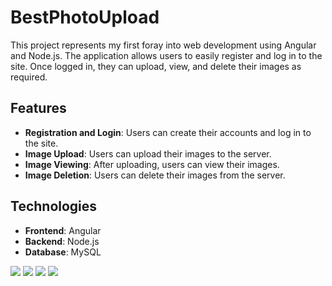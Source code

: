 <h1>BestPhotoUpload</h1>
<p>

This project represents my first foray into web development using Angular and Node.js. The application allows users to easily register and log in to the site. Once logged in, they can upload, view, and delete their images as required.

## Features

- **Registration and Login**: Users can create their accounts and log in to the site.
- **Image Upload**: Users can upload their images to the server.
- **Image Viewing**: After uploading, users can view their images.
- **Image Deletion**: Users can delete their images from the server.

## Technologies

- **Frontend**: Angular
- **Backend**: Node.js
- **Database**: MySQL
</p>
<img src="https://github.com/kenanbc/FileUpload-Angular/assets/43729348/9fe427fa-1194-4799-b529-d6e75072d8d9">
<img src="https://github.com/kenanbc/FileUpload-Angular/assets/43729348/41f8b18d-6cc7-4f7a-a7af-4125d63bb88f">
<img src="https://github.com/kenanbc/FileUpload-Angular/assets/43729348/59afee87-09f5-4ae0-9c10-9333d29b7877">
<img src="https://github.com/kenanbc/FileUpload-Angular/assets/43729348/cfc05d78-b757-4d48-958d-a39e170a2e62">
